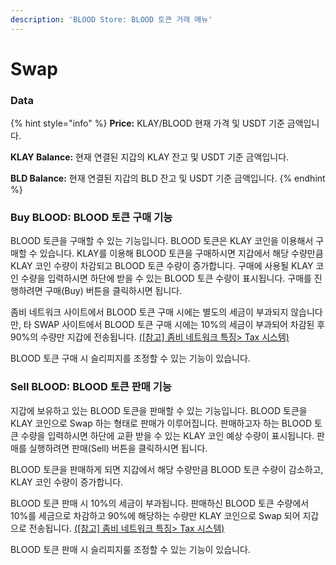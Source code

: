 ```yaml
---
description: 'BLOOD Store: BLOOD 토큰 거래 메뉴'
---
```


# Swap

### Data

{% hint style="info" %}
**Price:** KLAY/BLOOD 현재 가격 및 USDT 기준 금액입니다.&#x20;

**KLAY Balance:** 현재 연결된 지갑의 KLAY 잔고 및 USDT 기준 금액입니다.&#x20;

**BLD Balance:** 현재 연결된 지갑의 BLD 잔고 및 USDT 기준 금액입니다.
{% endhint %}

### Buy BLOOD: BLOOD 토큰 구매 기능

BLOOD 토큰을 구매할 수 있는 기능입니다. BLOOD 토큰은 KLAY 코인을 이용해서 구매할 수 있습니다. KLAY를 이용해 BLOOD 토큰을 구매하시면 지갑에서 해당 수량만큼 KLAY 코인 수량이 차감되고 BLOOD 토큰 수량이 증가합니다. 구매에 사용될 KLAY 코인 수량을 입력하시면 하단에 받을 수 있는 BLOOD 토큰 수량이 표시됩니다. 구매를 진행하려면 구매(Buy) 버튼을 클릭하시면 됩니다.

좀비 네트워크 사이트에서 BLOOD 토큰 구매 시에는 별도의 세금이 부과되지 않습니다만, 타 SWAP 사이트에서 BLOOD 토큰 구매 시에는 10%의 세금이 부과되어 차감된 후 90%의 수량만 지갑에 전송됩니다. [(\[참고\] 좀비 네트워크 특징> Tax 시스템)](../undefined-1/tax-whale-tax.md)

BLOOD 토큰 구매 시 슬리피지를 조정할 수 있는 기능이 있습니다.

### Sell BLOOD: BLOOD 토큰 판매 기능

지갑에 보유하고 있는 BLOOD 토큰을 판매할 수 있는 기능입니다. BLOOD 토큰을 KLAY 코인으로 Swap 하는 형태로 판매가 이루어집니다. 판매하고자 하는 BLOOD 토큰 수량을 입력하시면 하단에 교환 받을 수 있는 KLAY 코인 예상 수량이 표시됩니다. 판매를 실행하려면 판매(Sell) 버튼을 클릭하시면 됩니다.

BLOOD 토큰을 판매하게 되면 지갑에서 해당 수량만큼 BLOOD 토큰 수량이 감소하고, KLAY 코인 수량이 증가합니다.

BLOOD 토큰 판매 시 10%의 세금이 부과됩니다. 판매하신 BLOOD 토큰 수량에서 10%를 세금으로 차감하고 90%에 해당하는 수량만 KLAY 코인으로 Swap 되어 지갑으로 전송됩니다. [(\[참고\] 좀비 네트워크 특징> Tax 시스템)](../undefined-1/tax-whale-tax.md)

BLOOD 토큰 판매 시 슬리피지룰 조정할 수 있는 기능이 있습니다.
